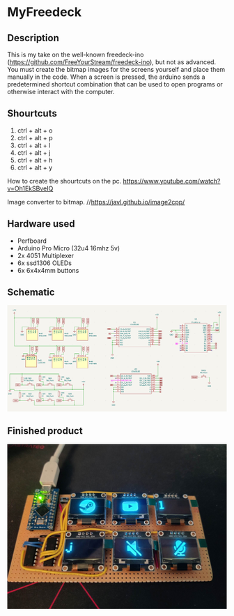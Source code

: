 # MyFreedeck

## Description

This is my take on the well-known freedeck-ino (https://github.com/FreeYourStream/freedeck-ino), but not as advanced. You must create the bitmap images for the screens yourself
and place them manually in the code. When a screen is pressed, the arduino sends a predetermined shortcut combination that can be used to open programs or otherwise interact with the computer.

## Shourtcuts
1. ctrl + alt + o
2. ctrl + alt + p
3. ctrl + alt + l
4. ctrl + alt + j
5. ctrl + alt + h
6. ctrl + alt + y

How to create the shourtcuts on the pc.
https://www.youtube.com/watch?v=Oh1EkSBveIQ

Image converter to bitmap.
//https://javl.github.io/image2cpp/

## Hardware used
- Perfboard
- Arduino Pro Micro (32u4 16mhz 5v)
- 2x 4051 Multiplexer
- 6x ssd1306 OLEDs
- 6x 6x4x4mm buttons

## Schematic
![The schematic](https://github.com/newmat123/MyFreedeck/blob/main/schematics.png?raw=true)

## Finished product
![The finished product](https://github.com/newmat123/MyFreedeck/blob/main/product.jpg?raw=true)